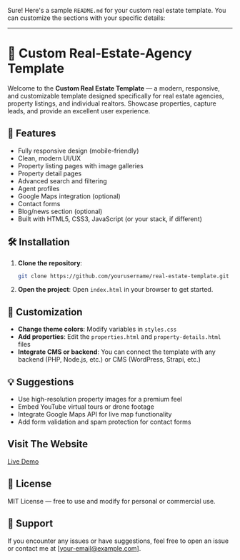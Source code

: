 Sure! Here's a sample `README.md` for your custom real estate template. You can customize the sections with your specific details:

---

# 🏡 Custom Real-Estate-Agency Template

Welcome to the **Custom Real Estate Template** — a modern, responsive, and customizable template designed specifically for real estate agencies, property listings, and individual realtors. Showcase properties, capture leads, and provide an excellent user experience.

## 🚀 Features

* Fully responsive design (mobile-friendly)
* Clean, modern UI/UX
* Property listing pages with image galleries
* Property detail pages
* Advanced search and filtering
* Agent profiles
* Google Maps integration (optional)
* Contact forms
* Blog/news section (optional)
* Built with HTML5, CSS3, JavaScript (or your stack, if different)

## 🛠️ Installation

1. **Clone the repository**:

   ```bash
   git clone https://github.com/yourusername/real-estate-template.git
   ```

2. **Open the project**:
   Open `index.html` in your browser to get started.


## 🧩 Customization

* **Change theme colors**: Modify variables in `styles.css`
* **Add properties**: Edit the `properties.html` and `property-details.html` files
* **Integrate CMS or backend**: You can connect the template with any backend (PHP, Node.js, etc.) or CMS (WordPress, Strapi, etc.)

## 💡 Suggestions

* Use high-resolution property images for a premium feel
* Embed YouTube virtual tours or drone footage
* Integrate Google Maps API for live map functionality
* Add form validation and spam protection for contact forms

## Visit The Website
<a href="https://example.com" target="_blank">Live Demo</a>


## 📄 License

MIT License — free to use and modify for personal or commercial use.

## 🙋 Support

If you encounter any issues or have suggestions, feel free to open an issue or contact me at \[[your-email@example.com](mailto:your-email@example.com)].
